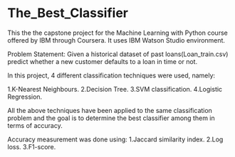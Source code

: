 # The_Best_Classifier

This the the capstone project for the Machine Learning with Python course offered by IBM through Coursera. It uses IBM Watson Studio environment.

Problem Statement:
Given a historical dataset of past loans(Loan_train.csv) predict whether a new customer defaults to a loan in time or not.

In this project, 4 different classification techniques were used, namely:

1.K-Nearest Neighbours.
2.Decision Tree.
3.SVM classification.
4.Logistic Regression.

All the above techniques have been applied to the same classification problem and the goal is to determine the best classifier among them in terms of accuracy.

Accuracy measurement was done using:
1.Jaccard similarity index.
2.Log loss.
3.F1-score.
